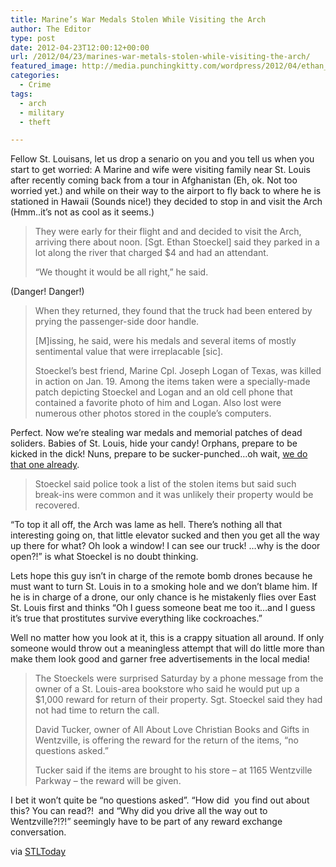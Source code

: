 ```yaml
---
title: Marine’s War Medals Stolen While Visiting the Arch
author: The Editor
type: post
date: 2012-04-23T12:00:12+00:00
url: /2012/04/23/marines-war-metals-stolen-while-visiting-the-arch/
featured_image: http://media.punchingkitty.com/wordpress/2012/04/ethan_stoeckel.jpeg
categories:
  - Crime
tags:
  - arch
  - military
  - theft

---
```

Fellow St. Louisans, let us drop a senario on you and you tell us when you start to get worried: A Marine and wife were visiting family near St. Louis after recently coming back from a tour in Afghanistan (Eh, ok. Not too worried yet.) and while on their way to the airport to fly back to where he is stationed in Hawaii (Sounds nice!) they decided to stop in and visit the Arch (Hmm..it&#8217;s not as cool as it seems.)

> They were early for their flight and and decided to visit the Arch, arriving there about noon. [Sgt. Ethan Stoeckel] said they parked in a lot along the river that charged $4 and had an attendant.
> 
> &#8220;We thought it would be all right,&#8221; he said.

(Danger! Danger!)

> When they returned, they found that the truck had been entered by prying the passenger-side door handle.
> 
> [M]issing, he said, were his medals and several items of mostly sentimental value that were irreplacable [sic].
> 
> Stoeckel&#8217;s best friend, Marine Cpl. Joseph Logan of Texas, was killed in action on Jan. 19. Among the items taken were a specially-made patch depicting Stoeckel and Logan and an old cell phone that contained a favorite photo of him and Logan. Also lost were numerous other photos stored in the couple&#8217;s computers.

Perfect. Now we&#8217;re stealing war medals and memorial patches of dead soliders. Babies of St. Louis, hide your candy! Orphans, prepare to be kicked in the dick! Nuns, prepare to be sucker-punched&#8230;oh wait, <a href="http://punchingkitty.com/2011/12/21/welcome-to-st-louis-we-rob-nuns-here/" target="_blank">we do that one already</a>.

> Stoeckel said police took a list of the stolen items but said such break-ins were common and it was unlikely their property would be recovered.

&#8220;To top it all off, the Arch was lame as hell. There&#8217;s nothing all that interesting going on, that little elevator sucked and then you get all the way up there for what? Oh look a window! I can see our truck! &#8230;why is the door open?!&#8221; is what Stoeckel is no doubt thinking.

Lets hope this guy isn&#8217;t in charge of the remote bomb drones because he must want to turn St. Louis in to a smoking hole and we don&#8217;t blame him. If he is in charge of a drone, our only chance is he mistakenly flies over East St. Louis first and thinks &#8220;Oh I guess someone beat me too it&#8230;and I guess it&#8217;s true that prostitutes survive everything like cockroaches.&#8221;

Well no matter how you look at it, this is a crappy situation all around. If only someone would throw out a meaningless attempt that will do little more than make them look good and garner free advertisements in the local media!

> The Stoeckels were surprised Saturday by a phone message from the owner of a St. Louis-area bookstore who said he would put up a $1,000 reward for return of their property. Sgt. Stoeckel said they had not had time to return the call.
> 
> David Tucker, owner of All About Love Christian Books and Gifts in Wentzville, is offering the reward for the return of the items, &#8220;no questions asked.&#8221;
> 
> Tucker said if the items are brought to his store &#8211; at 1165 Wentzville Parkway &#8211; the reward will be given.

I bet it won&#8217;t quite be &#8220;no questions asked&#8221;. &#8220;How did  you find out about this? You can read?!  and &#8220;Why did you drive all the way out to Wentzville?!?!&#8221; seemingly have to be part of any reward exchange conversation.

via <a href="http://www.stltoday.com/news/local/illinois/marine-s-medals-stolen-on-a-trip-to-the-arch/article_0df5f136-8bed-11e1-80bc-001a4bcf6878.html" target="_blank">STLToday</a>